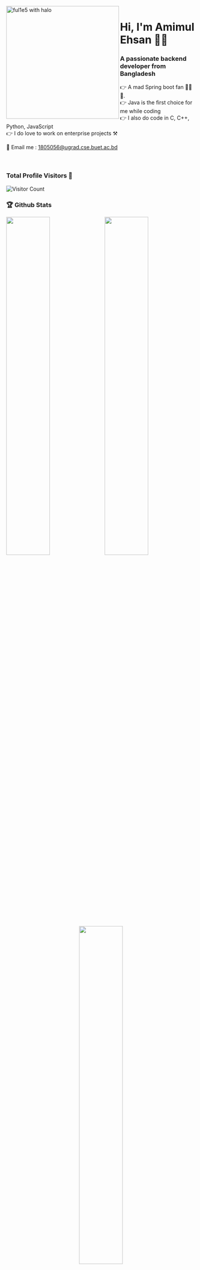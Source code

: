 
<br />
<img src="https://i.imgur.com/68mbMBg.gif" align="left" width="300" alt="ful1e5 with halo"/>

# Hi, I'm Amimul Ehsan 🙋‍♂

<h3 align="left">A passionate backend developer from Bangladesh</h3>

👉 A mad Spring boot fan 🍃🍃🍃. </br>
👉 Java is the first choice for me while coding </br>
👉 I also do code in C, C++, Python, JavaScript </br>
👉 I do love to work on enterprise projects ⚒ </br>

📧 Email me : 1805056@ugrad.cse.buet.ac.bd
</br>
</br>
</br>

### Total Profile Visitors 👀
<img src="https://profile-counter.glitch.me/Amimul1234/count.svg" alt="Visitor Count"/>

### 🏆 Github Stats

  <img  src="https://github-readme-stats.vercel.app/api?username=Amimul1234&show_icons=true&hide_border=true&theme=dark" width="48%" align="right" >
  <img  src="https://github-readme-streak-stats.herokuapp.com/?user=Amimul1234&theme=dark&show_icons=true&hide_border=true" width="48%" >

  <p align="center">
    <img src = "https://github-readme-stats.vercel.app/api/top-langs/?username=Amimul1234&theme=dark&show_icons=true&hide_border=true&layout=compact" width="48%"/>
  </p>

### 👨‍💻 My stats
<img src = "https://metrics.lecoq.io/Amimul1234?template=classic&base.header=0&base.activity=0&base.community=0&base.repositories=0&base.metadata=0&isocalendar=1&achievements=1&stackoverflow=1&people=1&isocalendar.duration=full-year&people.limit=28&people.size=28&people.types=followers&people.identicons=false&people.shuffle=false&achievements.threshold=C&achievements.secrets=true&achievements.limit=0&stackoverflow.user=11928455&stackoverflow.sections=answers-top%2C%20questions-recent&stackoverflow.limit=2&stackoverflow.lines=4&stackoverflow.lines.snippet=2&config.timezone=Asia%2FDhaka"/>
